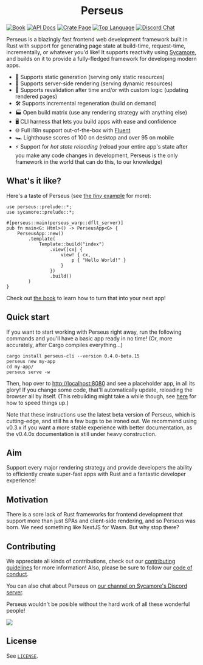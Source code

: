 <h1 align="center">Perseus</h1>

[![Book](https://img.shields.io/badge/Book-framesurge.sh-informational?style=for-the-badge)](https://framesurge.sh/perseus/en-US/docs)
[![API Docs](https://img.shields.io/docsrs/perseus?label=API%20Docs&style=for-the-badge)](https://docs.rs/perseus)
[![Crate Page](https://img.shields.io/crates/v/perseus?style=for-the-badge)](https://crates.io/crates/perseus)
[![Top Language](https://img.shields.io/github/languages/top/framesurge/perseus?style=for-the-badge)]()
[![Discord Chat](https://img.shields.io/discord/820400041332179004?label=Discord&style=for-the-badge)](https://discord.gg/PgwPn7dKEk)

Perseus is a blazingly fast frontend web development framework built in Rust with support for generating page state at build-time, request-time, incrementally, or whatever you'd like! It supports reactivity using [Sycamore](https://github.com/sycamore-rs/sycamore), and builds on it to provide a fully-fledged framework for developing modern apps.

-   📕 Supports static generation (serving only static resources)
-   🗼 Supports server-side rendering (serving dynamic resources)
-   🔧 Supports revalidation after time and/or with custom logic (updating rendered pages)
-   🛠️ Supports incremental regeneration (build on demand)
-   🏭 Open build matrix (use any rendering strategy with anything else)
-   🖥️ CLI harness that lets you build apps with ease and confidence
-   🌐 Full i18n support out-of-the-box with [Fluent](https://projectfluent.org)
-   🏎 Lighthouse scores of 100 on desktop and over 95 on mobile
-   ⚡ Support for *hot state reloading* (reload your entire app's state after you make any code changes in development, Perseus is the only framework in the world that can do this, to our knowledge)

## What's it like?

Here's a taste of Perseus (see [the _tiny_ example](https://github.com/framesurge/perseus/tree/main/examples/comprehensive/tiny) for more):

```rust,ignore
use perseus::prelude::*;
use sycamore::prelude::*;

#[perseus::main(perseus_warp::dflt_server)]
pub fn main<G: Html>() -> PerseusApp<G> {
    PerseusApp::new()
        .template(
            Template::build("index")
                .view(|cx| {
                    view! { cx,
                        p { "Hello World!" }
                    }
                })
                .build()
        )
}
```

Check out [the book](https://framesurge.sh/perseus/en-US/docs) to learn how to turn that into your next app!

## Quick start

If you want to start working with Perseus right away, run the following commands and you'll have a basic app ready in no time! (Or, more accurately, after Cargo compiles everything...)

``` shell
cargo install perseus-cli --version 0.4.0-beta.15
perseus new my-app
cd my-app/
perseus serve -w
```

Then, hop over to <http://localhost:8080> and see a placeholder app, in all its glory! If you change some code, that'll automatically update, reloading the browser all by itself. (This rebuilding might take a while though, see [here](https://framesurge.sh/perseus/en-US/docs/next/reference/compilation-times) for how to speed things up.)

Note that these instructions use the latest beta version of Perseus, which is cutting-edge, and still hs a few bugs to be ironed out. We recommend using v0.3.x if you want a more stable experience with better documentation, as the v0.4.0x documentation is still under heavy construction.

## Aim

Support every major rendering strategy and provide developers the ability to efficiently create super-fast apps with Rust and a fantastic developer experience!

## Motivation

There is a sore lack of Rust frameworks for frontend development that support more than just SPAs and client-side rendering, and so Perseus was born. We need something like NextJS for Wasm. But why stop there?

## Contributing

We appreciate all kinds of contributions, check out our [contributing guidelines](https://github.com/framesurge/perseus/blob/main/CONTRIBUTING.md) for more information! Also, please be sure to follow our [code of conduct](https://github.com/framesurge/perseus/blob/main/CODE_OF_CONDUCT.md).

You can also chat about Perseus on [our channel on Sycamore's Discord server](https://discord.com/invite/GNqWYWNTdp).

Perseus wouldn't be posible without the hard work of all these wonderful people!

<a href="https://github.com/framesurge/perseus/graphs/contributors">
  <img src="https://contrib.rocks/image?repo=framesurge/perseus" />
</a>

## License

See [`LICENSE`](https://github.com/framesurge/perseus/blob/main/LICENSE).
